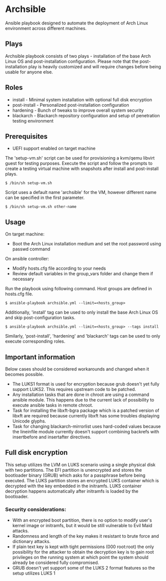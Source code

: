 # Archsible
Ansible playbook designed to automate the deployment of Arch Linux environment across different machines.

## Plays
Archsible playbook consists of two plays - installation of the base Arch Linux OS and post-installation configuration.
Please note that the post-installation play is heavily customized and will require changes before being usable for anyone else.

## Roles
- install - Minimal system installation with optional full disk encryption
- post-install - Personalized post-installation configuration
- hardening - Bunch of tweaks to improve overall system security
- blackarch - Blackarch repository configuration and setup of penetration testing environment

## Prerequisites
- UEFI support enabled on target machine

The 'setup-vm.sh' script can be used for provisioning a kvm/qemu libvirt guest for testing purposes.
Execute the script and follow the prompts to create a testing virtual machine with snapshots after install and post-install plays.
```
$ /bin/sh setup-vm.sh
```
Script uses a default name 'archsible' for the VM, however different name can be specified in the first parameter.
```
$ /bin/sh setup-vm.sh other-name
```
## Usage
On target machine:
- Boot the Arch Linux installation medium and set the root password using passwd command

On ansible controller:
- Modify hosts.cfg file according to your needs
- Review default variables in the group_vars folder and change them if necessary

Run the playbook using following command. Host groups are defined in hosts.cfg file.
```
$ ansible-playbook archsible.yml --limit=<hosts_group>
```
Additionally, 'install' tag can be used to only install the base Arch Linux OS and skip post-configuration tasks.
```
$ ansible-playbook archsible.yml --limit=<hosts_group> --tags install
```
Similarly, 'post-install', 'hardening' and 'blackarch' tags can be used to only execute corresponding roles.

## Important information 
Below cases should be considered workarounds and changed when it becomes possible.
- The LUKS1 format is used for encryption because grub doesn't yet fully support LUKS2. This requires upstream code to be patched.
- Any installation tasks that are done in chroot are using a command ansible module. This happens due to the current lack of possibility to execute ansible tasks in remote chroot.
- Task for installing the libxft-bgra package which is a patched version of libxft are required because currently libxft has some troubles displaying Unicode glyphs.
- Task for changing blackarch-mirrorlist uses hard-coded values because the lineinfile module currently doesn't support combining backrefs with insertbefore and insertafter directives.

## Full disk encryption
This setup utilizes the LVM on LUKS scenario using a single physical disk with two partitions.
The EFI partition is unencrypted and stores the bootloader binary (GRUB) which asks for a passphrase before being executed. 
The LUKS partition stores an encrypted LUKS container which is decrypted with the key embedded in the initramfs.
LUKS container decryption happens automatically after initramfs is loaded by the bootloader.

### Security considerations:
- With an encrypted boot partition, there is no option to modify user's kernel image or initramfs, but it would be still vulnerable to Evil Maid attacks.
- Randomness and length of the key makes it resistant to brute force and dictionary attacks.
- If plain text key is kept with tight permissions (000 root:root) the only possibility for the attacker to obtain the decryption key is to gain root privileges on the running system at which point the system should already be considered fully compromised.
- GRUB doesn't yet support some of the LUKS 2 format features so the setup utilizes LUKS 1
